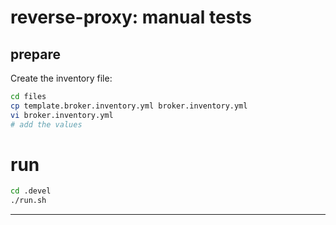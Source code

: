 # reverse-proxy: manual tests

## prepare

Create the inventory file:
````bash
cd files
cp template.broker.inventory.yml broker.inventory.yml
vi broker.inventory.yml
# add the values

````

# run

````bash
cd .devel
./run.sh
````

---
